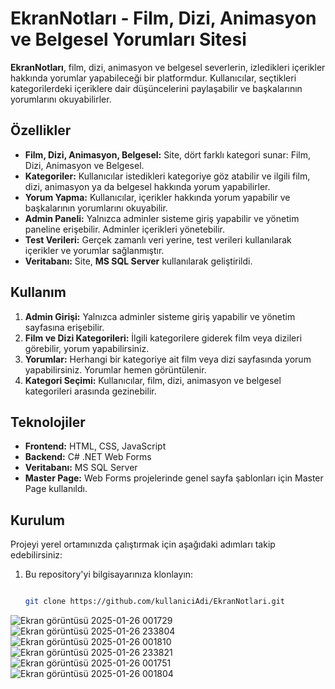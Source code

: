 # EkranNotları - Film, Dizi, Animasyon ve Belgesel Yorumları Sitesi

**EkranNotları**, film, dizi, animasyon ve belgesel severlerin, izledikleri içerikler hakkında yorumlar yapabileceği bir platformdur. Kullanıcılar, seçtikleri kategorilerdeki içeriklere dair düşüncelerini paylaşabilir ve başkalarının yorumlarını okuyabilirler.

## Özellikler

- **Film, Dizi, Animasyon, Belgesel:** Site, dört farklı kategori sunar: Film, Dizi, Animasyon ve Belgesel.
- **Kategoriler:** Kullanıcılar istedikleri kategoriye göz atabilir ve ilgili film, dizi, animasyon ya da belgesel hakkında yorum yapabilirler.
- **Yorum Yapma:** Kullanıcılar, içerikler hakkında yorum yapabilir ve başkalarının yorumlarını okuyabilir.
- **Admin Paneli:** Yalnızca adminler sisteme giriş yapabilir ve yönetim paneline erişebilir. Adminler içerikleri yönetebilir.
- **Test Verileri:** Gerçek zamanlı veri yerine, test verileri kullanılarak içerikler ve yorumlar sağlanmıştır.
- **Veritabanı:** Site, **MS SQL Server** kullanılarak geliştirildi.

## Kullanım

1. **Admin Girişi:** Yalnızca adminler sisteme giriş yapabilir ve yönetim sayfasına erişebilir.
2. **Film ve Dizi Kategorileri:** İlgili kategorilere giderek film veya dizileri görebilir, yorum yapabilirsiniz.
3. **Yorumlar:** Herhangi bir kategoriye ait film veya dizi sayfasında yorum yapabilirsiniz. Yorumlar hemen görüntülenir.
4. **Kategori Seçimi:** Kullanıcılar, film, dizi, animasyon ve belgesel kategorileri arasında gezinebilir.

## Teknolojiler

- **Frontend:** HTML, CSS, JavaScript
- **Backend:** C# .NET Web Forms
- **Veritabanı:** MS SQL Server
- **Master Page:** Web Forms projelerinde genel sayfa şablonları için Master Page kullanıldı.
  
## Kurulum

Projeyi yerel ortamınızda çalıştırmak için aşağıdaki adımları takip edebilirsiniz:

1. Bu repository'yi bilgisayarınıza klonlayın:
   ```bash

   git clone https://github.com/kullaniciAdi/EkranNotlari.git
![Ekran görüntüsü 2025-01-26 001729](https://github.com/user-attachments/assets/ef3bbddc-c905-44b8-b54c-2e928a28b3c5)
![Ekran görüntüsü 2025-01-26 233804](https://github.com/user-attachments/assets/0654ceab-bf9f-450c-9b15-d102ec9d8113)
![Ekran görüntüsü 2025-01-26 001810](https://github.com/user-attachments/assets/85370523-3880-424b-b640-e082869e684c)
![Ekran görüntüsü 2025-01-26 233821](https://github.com/user-attachments/assets/3c1073c9-54d6-4987-925d-741934e846d7)
![Ekran görüntüsü 2025-01-26 001751](https://github.com/user-attachments/assets/425cad87-e21a-41a0-9d37-bb94f7073829)
![Ekran görüntüsü 2025-01-26 001804](https://github.com/user-attachments/assets/bf9deacd-750f-4c46-9be1-fc607ebb1cff)



